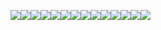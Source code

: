 <img src=/pub/pix/velotype-old-4.avif><img src=/pub/pix/veyboard2.avif><img src=/pub/pix/velo-female-typist.webp><img src=/pub/pix/velotype-vintage1.avif><img src=/pub/pix/veyboard3.avif><img src=/pub/pix/veyboard4.avif><img src=/pub/pix/velo-formal.avif><img src=/pub/pix/velotype-vintage2.avif><img src=/pub/pix/veyboard.avif><img src=/pub/pix/velotype_1985.avif><img src=/pub/pix/velotype-voxa-direct.avif><img src=/pub/pix/vey-class.avif><img src=/pub/pix/velotype-old-1.avif><img src=/pub/pix/veyboard2001.avif>

